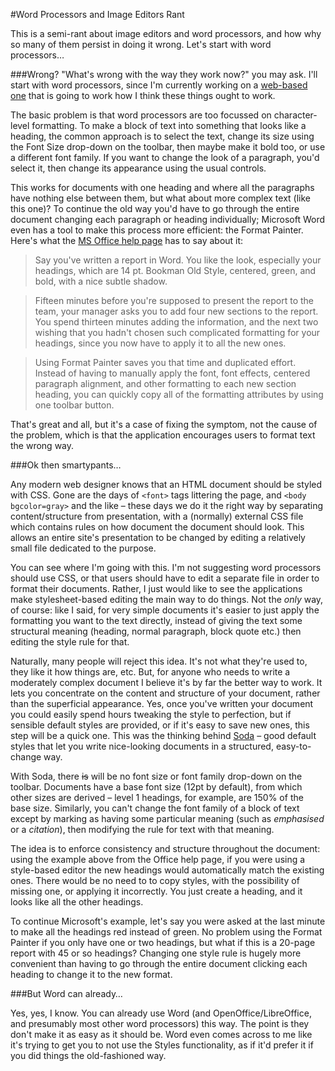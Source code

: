 #Word Processors and Image Editors Rant

This is a semi-rant about image editors and word processors, and how why so many of them persist in doing it wrong. Let's start with word processors&hellip;

###Wrong?
"What's wrong with the way they work now?" you may ask. I'll start with word processors, since I'm currently working on a [web-based one][soda] that is going to work how I think these things ought to work.

The basic problem is that word processors are too focussed on character-level formatting. To make a block of text into something that looks like a heading, the common approach is to select the text, change its size using the Font Size drop-down on the toolbar, then maybe make it bold too, or use a different font family. If you want to change the look of a paragraph, you'd select it, then change its appearance using the usual controls.

This works for documents with one heading and where all the paragraphs have nothing else between them, but what about more complex text (like this one)? To continue the old way you'd have to go through the entire document changing each paragraph or heading individually; Microsoft Word even has a tool to make this process more efficient: the Format Painter. Here's what the [MS Office help page][mshelp] has to say about it:

> Say you've written a report in Word. You like the look, especially your  headings, which are 14 pt. Bookman Old Style, centered, green, and bold, with a nice subtle shadow.

> Fifteen minutes before you're supposed to present the report to the team, your manager asks you to add four new sections to the report. You spend thirteen minutes adding the information, and the next two wishing that you hadn't chosen such complicated formatting for your headings, since you now have to apply it to all the new ones.

> Using Format Painter saves you that time and duplicated effort. Instead of having to manually apply the font, font effects, centered paragraph alignment, and other formatting to each new section heading, you can quickly copy all of the formatting attributes by using one toolbar button.

That's great and all, but it's a case of fixing the symptom, not the cause of the problem, which is that the application encourages users to format text the wrong way.

###Ok then smartypants&hellip;

Any modern web designer knows that an HTML document should be styled with CSS. Gone are the days of `<font>` tags littering the page, and `<body bgcolor=gray>` and the like &ndash; these days we do it the right way by separating content/structure from presentation, with a (normally) external CSS file which contains rules on how document the document should look. This allows an entire site's presentation to be changed by editing a relatively small file dedicated to the purpose.

You can see where I'm going with this. I'm not suggesting word processors should use CSS, or that users should have to edit a separate file in order to format their documents. Rather, I just would like to see the applications make stylesheet-based editing the main way to do things. Not the *only* way, of course: like I said, for very simple documents it's easier to just apply the formatting you want to the text directly, instead of giving the text some structural meaning (heading, normal paragraph, block quote etc.) then editing the style rule for that.

Naturally, many people will reject this idea. It's not what they're used to, they like it how things are, etc. But, for anyone who needs to write a moderately complex document I believe it's by far the better way to work. It lets you concentrate on the content and structure of your document, rather than the superficial appearance. Yes, once you've written your document you could easily spend hours tweaking the style to perfection, but if sensible default styles are provided, or if it's easy to save new ones, this step will be a quick one. This was the thinking behind [Soda] &ndash; good default styles that let you write nice-looking documents in a structured, easy-to-change way.

With Soda, there <del>is</del> will be no font size or font family drop-down on the toolbar. Documents have a base font size (12pt by default), from which other sizes are derived &ndash; level 1 headings, for example, are 150% of the base size. Similarly, you can't change the font family of a block of text except by marking as having some particular meaning (such as *emphasised* or a <cite>citation</cite>), then modifying the rule for text with that meaning.

The idea is to enforce consistency and structure throughout the document: using the example above from the Office help page, if you were using a style-based editor the new headings would automatically match the existing ones. There would be no need to to copy styles, with the possibility of missing one, or applying it incorrectly. You just create a heading, and it looks like all the other headings. 

To continue Microsoft's example, let's say you were asked at the last minute to make all the headings red instead of green. No problem using the Format Painter if you only have one or two headings, but what if this is a 20-page report with 45 or so headings? Changing one style rule is hugely more convenient than having to go through the entire document clicking each heading to change it to the new format.

###But Word can already&hellip;

Yes, yes, I know. You can already use Word (and OpenOffice/LibreOffice, and presumably most other word processors) this way. The point is they don't make it as easy as it should be. Word even comes across to me like it's trying to get you to not use the Styles functionality, as if it'd prefer it if you did things the old-fashioned way.

[soda]: http://soda.heroku.com/
[mshelp]: http://office.microsoft.com/en-us/help/quickly-copy-formatting-with-the-format-painter-HA001054892.aspx

